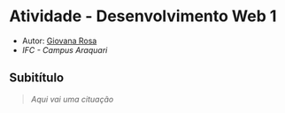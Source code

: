 # Atividade - Desenvolvimento Web 1

- Autor: [Giovana Rosa](https://github.com/giovana-rosa)
- *IFC - Campus Araquari*

## Subitítulo
> *Aqui vai uma cituação*